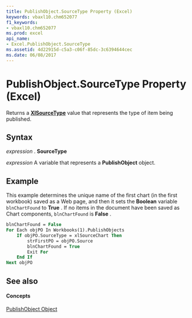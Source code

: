 ```yaml
---
title: PublishObject.SourceType Property (Excel)
keywords: vbaxl10.chm652077
f1_keywords:
- vbaxl10.chm652077
ms.prod: excel
api_name:
- Excel.PublishObject.SourceType
ms.assetid: 4d22915d-c5a3-c06f-85dc-3c6394644cec
ms.date: 06/08/2017
---
```



# PublishObject.SourceType Property (Excel)

Returns a  **[XlSourceType](xlsourcetype-enumeration-excel.md)** value that represents the type of item being published.


## Syntax

 _expression_ . **SourceType**

 _expression_ A variable that represents a **PublishObject** object.


## Example

This example determines the unique name of the first chart (in the first workbook) saved as a Web page, and then it sets the  **Boolean** variable `blnChartFound` to **True** . If no items in the document have been saved as Chart components, `blnChartFound` is **False** .


```vb
blnChartFound = False 
For Each objPO In Workbooks(1).PublishObjects 
    If objPO.SourceType = xlSourceChart Then 
        strFirstPO = objPO.Source 
        blnChartFound = True 
        Exit For 
    End If 
Next objPO
```


## See also


#### Concepts


[PublishObject Object](publishobject-object-excel.md)


